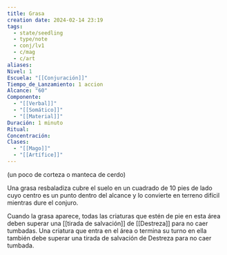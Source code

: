 ```yaml
---
title: Grasa
creation date: 2024-02-14 23:19
tags:
  - state/seedling
  - type/note
  - conj/lv1
  - c/mag
  - c/art
aliases: 
Nivel: 1
Escuela: "[[Conjuración]]"
Tiempo_de_Lanzamiento: 1 accion
Alcance: "60"
Componente:
  - "[[Verbal]]"
  - "[[Somático]]"
  - "[[Material]]"
Duración: 1 minuto
Ritual: 
Concentración: 
Clases:
  - "[[Mago]]"
  - "[[Artífice]]"
---
```

(un poco de corteza o manteca de cerdo)

Una grasa resbaladiza cubre el suelo en un cuadrado de 10 pies de lado cuyo centro es un punto dentro del alcance y lo convierte en terreno difícil mientras dure el conjuro.

Cuando la grasa aparece, todas las criaturas que estén de pie en esta área deben superar una [[tirada de salvación]] de [[Destreza]] para no caer tumbadas. Una criatura que entra en el área o termina su turno en ella también debe superar una tirada de salvación de Destreza para no caer tumbada.
